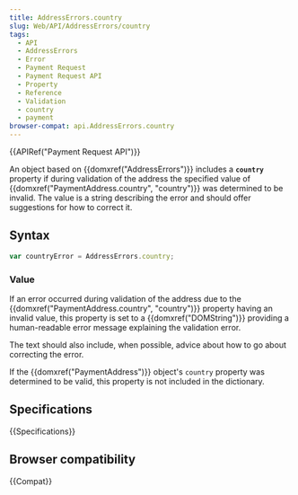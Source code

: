 ```yaml
---
title: AddressErrors.country
slug: Web/API/AddressErrors/country
tags:
  - API
  - AddressErrors
  - Error
  - Payment Request
  - Payment Request API
  - Property
  - Reference
  - Validation
  - country
  - payment
browser-compat: api.AddressErrors.country
---
```

{{APIRef("Payment Request API")}}

An object based on {{domxref("AddressErrors")}} includes a **`country`** property if during validation of the address the specified value of {{domxref("PaymentAddress.country", "country")}} was determined to be invalid. The value is a string describing the error and should offer suggestions for how to correct it.

## Syntax

```js
var countryError = AddressErrors.country;
```

### Value

If an error occurred during validation of the address due to the {{domxref("PaymentAddress.country", "country")}} property having an invalid value, this property is set to a {{domxref("DOMString")}} providing a human-readable error message explaining the validation error.

The text should also include, when possible, advice about how to go about correcting the error.

If the {{domxref("PaymentAddress")}} object's `country` property was determined to be valid, this property is not included in the dictionary.

## Specifications

{{Specifications}}

## Browser compatibility

{{Compat}}
